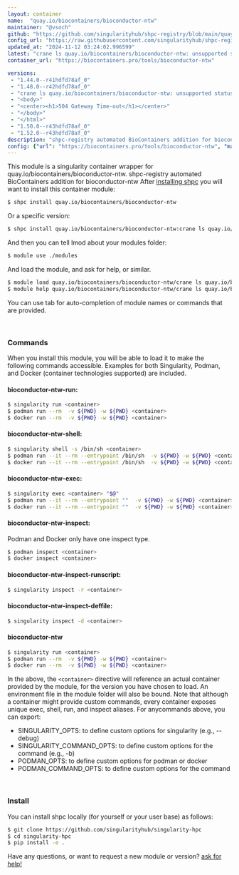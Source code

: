 ```yaml
---
layout: container
name:  "quay.io/biocontainers/bioconductor-ntw"
maintainer: "@vsoch"
github: "https://github.com/singularityhub/shpc-registry/blob/main/quay.io/biocontainers/bioconductor-ntw/container.yaml"
config_url: "https://raw.githubusercontent.com/singularityhub/shpc-registry/main/quay.io/biocontainers/bioconductor-ntw/container.yaml"
updated_at: "2024-11-12 03:24:02.996599"
latest: "crane ls quay.io/biocontainers/bioconductor-ntw: unsupported status code 504; body: <html>"
container_url: "https://biocontainers.pro/tools/bioconductor-ntw"

versions:
 - "1.44.0--r41hdfd78af_0"
 - "1.48.0--r42hdfd78af_0"
 - "crane ls quay.io/biocontainers/bioconductor-ntw: unsupported status code 504; body: <html>"
 - "<body>"
 - "<center><h1>504 Gateway Time-out</h1></center>"
 - "</body>"
 - "</html>"
 - "1.50.0--r43hdfd78af_0"
 - "1.52.0--r43hdfd78af_0"
description: "shpc-registry automated BioContainers addition for bioconductor-ntw"
config: {"url": "https://biocontainers.pro/tools/bioconductor-ntw", "maintainer": "@vsoch", "description": "shpc-registry automated BioContainers addition for bioconductor-ntw", "latest": {"crane ls quay.io/biocontainers/bioconductor-ntw: unsupported status code 504; body: <html>": "crane digest quay.io/biocontainers/bioconductor-ntw:crane ls quay.io/biocontainers/bioconductor-ntw: unsupported status code 504; body: <html>: parsing reference \"quay.io/biocontainers/bioconductor-ntw:crane ls quay.io/biocontainers/bioconductor-ntw: unsupported status code 504; body: <html>\": could not parse reference"}, "tags": {"1.44.0--r41hdfd78af_0": "sha256:016cc04957306b27520229f84aed35683fd8438166e6eb16691185f01eb1e5fa", "1.48.0--r42hdfd78af_0": "sha256:daa8182dfbe2ac0578c44eead0781ca1d48953c4afee6aa0ff989dc355de2574", "crane ls quay.io/biocontainers/bioconductor-ntw: unsupported status code 504; body: <html>": "crane digest quay.io/biocontainers/bioconductor-ntw:crane ls quay.io/biocontainers/bioconductor-ntw: unsupported status code 504; body: <html>: parsing reference \"quay.io/biocontainers/bioconductor-ntw:crane ls quay.io/biocontainers/bioconductor-ntw: unsupported status code 504; body: <html>\": could not parse reference", "<body>": "crane digest quay.io/biocontainers/bioconductor-ntw:<body>: parsing reference \"quay.io/biocontainers/bioconductor-ntw:<body>\": could not parse reference", "<center><h1>504 Gateway Time-out</h1></center>": "crane digest quay.io/biocontainers/bioconductor-ntw:<center><h1>504 Gateway Time-out</h1></center>: parsing reference \"quay.io/biocontainers/bioconductor-ntw:<center><h1>504 Gateway Time-out</h1></center>\": could not parse reference", "</body>": "crane digest quay.io/biocontainers/bioconductor-ntw:</body>: parsing reference \"quay.io/biocontainers/bioconductor-ntw:</body>\": could not parse reference", "</html>": "crane digest quay.io/biocontainers/bioconductor-ntw:</html>: parsing reference \"quay.io/biocontainers/bioconductor-ntw:</html>\": could not parse reference", "1.50.0--r43hdfd78af_0": "sha256:bbc13a763c5dfd39d2530c966c78ee26a3938b1374ad0e7a3b772b161784756b", "1.52.0--r43hdfd78af_0": "sha256:f70e30279b16eb1026bd5ba6dbd4b3d465e0a9bbe1e236e920c45ee3dbc71005"}, "docker": "quay.io/biocontainers/bioconductor-ntw"}
---
```


This module is a singularity container wrapper for quay.io/biocontainers/bioconductor-ntw.
shpc-registry automated BioContainers addition for bioconductor-ntw
After [installing shpc](#install) you will want to install this container module:


```bash
$ shpc install quay.io/biocontainers/bioconductor-ntw
```

Or a specific version:

```bash
$ shpc install quay.io/biocontainers/bioconductor-ntw:crane ls quay.io/biocontainers/bioconductor-ntw: unsupported status code 504; body: <html>
```

And then you can tell lmod about your modules folder:

```bash
$ module use ./modules
```

And load the module, and ask for help, or similar.

```bash
$ module load quay.io/biocontainers/bioconductor-ntw/crane ls quay.io/biocontainers/bioconductor-ntw: unsupported status code 504; body: <html>
$ module help quay.io/biocontainers/bioconductor-ntw/crane ls quay.io/biocontainers/bioconductor-ntw: unsupported status code 504; body: <html>
```

You can use tab for auto-completion of module names or commands that are provided.

<br>

### Commands

When you install this module, you will be able to load it to make the following commands accessible.
Examples for both Singularity, Podman, and Docker (container technologies supported) are included.

#### bioconductor-ntw-run:

```bash
$ singularity run <container>
$ podman run --rm  -v ${PWD} -w ${PWD} <container>
$ docker run --rm  -v ${PWD} -w ${PWD} <container>
```

#### bioconductor-ntw-shell:

```bash
$ singularity shell -s /bin/sh <container>
$ podman run --it --rm --entrypoint /bin/sh  -v ${PWD} -w ${PWD} <container>
$ docker run --it --rm --entrypoint /bin/sh  -v ${PWD} -w ${PWD} <container>
```

#### bioconductor-ntw-exec:

```bash
$ singularity exec <container> "$@"
$ podman run --it --rm --entrypoint ""  -v ${PWD} -w ${PWD} <container> "$@"
$ docker run --it --rm --entrypoint ""  -v ${PWD} -w ${PWD} <container> "$@"
```

#### bioconductor-ntw-inspect:

Podman and Docker only have one inspect type.

```bash
$ podman inspect <container>
$ docker inspect <container>
```

#### bioconductor-ntw-inspect-runscript:

```bash
$ singularity inspect -r <container>
```

#### bioconductor-ntw-inspect-deffile:

```bash
$ singularity inspect -d <container>
```



#### bioconductor-ntw

```bash
$ singularity run <container>
$ podman run --rm  -v ${PWD} -w ${PWD} <container>
$ docker run --rm  -v ${PWD} -w ${PWD} <container>
```


In the above, the `<container>` directive will reference an actual container provided
by the module, for the version you have chosen to load. An environment file in the
module folder will also be bound. Note that although a container
might provide custom commands, every container exposes unique exec, shell, run, and
inspect aliases. For anycommands above, you can export:

 - SINGULARITY_OPTS: to define custom options for singularity (e.g., --debug)
 - SINGULARITY_COMMAND_OPTS: to define custom options for the command (e.g., -b)
 - PODMAN_OPTS: to define custom options for podman or docker
 - PODMAN_COMMAND_OPTS: to define custom options for the command

<br>

### Install

You can install shpc locally (for yourself or your user base) as follows:

```bash
$ git clone https://github.com/singularityhub/singularity-hpc
$ cd singularity-hpc
$ pip install -e .
```

Have any questions, or want to request a new module or version? [ask for help!](https://github.com/singularityhub/singularity-hpc/issues)